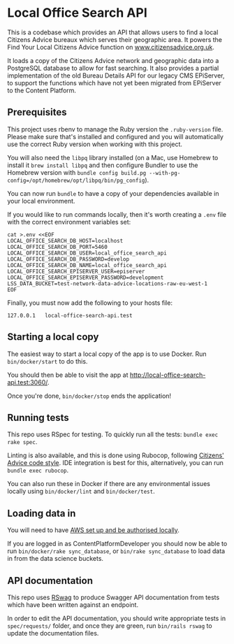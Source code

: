 # Local Office Search API

This is a codebase which provides an API that allows users to find a local Citizens Advice
bureaux which serves their geographic area. It powers the Find Your Local Citizens Advice
function on www.citizensadvice.org.uk.

It loads a copy of the Citizens Advice network and geographic data into a PostgreSQL database
to allow for fast searching. It also provides a partial implementation of the old Bureau
Details API for our legacy CMS EPiServer, to support the functions which have not yet been
migrated from EPiServer to the Content Platform.

## Prerequisites

This project uses rbenv to manage the Ruby version the `.ruby-version` file.
Please make sure that's installed and configured and you will automatically
use the correct Ruby version when working with this project.

You will also need the `libpq` library installed (on a Mac, use Homebrew to
install it `brew install libpq` and then configure Bundler to use the Homebrew
version with `bundle config build.pg --with-pg-config=/opt/homebrew/opt/libpq/bin/pg_config`).

You can now run `bundle` to have a copy of your dependencies available in
your local environment.

If you would like to run commands locally, then it's worth creating a `.env`
file with the correct environment variables set:

```shell
cat >.env <<EOF
LOCAL_OFFICE_SEARCH_DB_HOST=localhost
LOCAL_OFFICE_SEARCH_DB_PORT=5460
LOCAL_OFFICE_SEARCH_DB_USER=local_office_search_api
LOCAL_OFFICE_SEARCH_DB_PASSWORD=develop
LOCAL_OFFICE_SEARCH_DB_NAME=local_office_search_api
LOCAL_OFFICE_SEARCH_EPISERVER_USER=episerver
LOCAL_OFFICE_SEARCH_EPISERVER_PASSWORD=development
LSS_DATA_BUCKET=test-network-data-advice-locations-raw-eu-west-1
EOF
```

Finally, you must now add the following to your hosts file:

```
127.0.0.1	local-office-search-api.test
```

## Starting a local copy

The easiest way to start a local copy of the app is to use Docker. Run
`bin/docker/start` to do this.

You should then be able to visit the app at http://local-office-search-api.test:3060/.

Once you're done, `bin/docker/stop` ends the application!

## Running tests

This repo uses RSpec for testing. To quickly run all the tests:
`bundle exec rake spec`.

Linting is also available, and this is done using Rubocop, following
[Citizens' Advice code style](https://github.com/citizensadvice/citizens-advice-style-ruby).
IDE integration is best for this, alternatively, you can run `bundle exec rubocop`.

You can also run these in Docker if there are any environmental issues
locally using `bin/docker/lint` and `bin/docker/test`.

## Loading data in

You will need to have [AWS set up and be authorised locally](https://github.com/citizensadvice/ca-dev-setup).

If you are logged in as ContentPlatformDeveloper you should now be able to run `bin/docker/rake sync_database`,
or `bin/rake sync_database` to load data in from the data science buckets.

## API documentation

This repo uses [RSwag](https://github.com/rswag/rswag) to produce Swagger API
documentation from tests which have been written against an endpoint.

In order to edit the API documentation, you should write appropriate tests in
`spec/requests/` folder, and once they are green, run `bin/rails rswag` to
update the documentation files.
